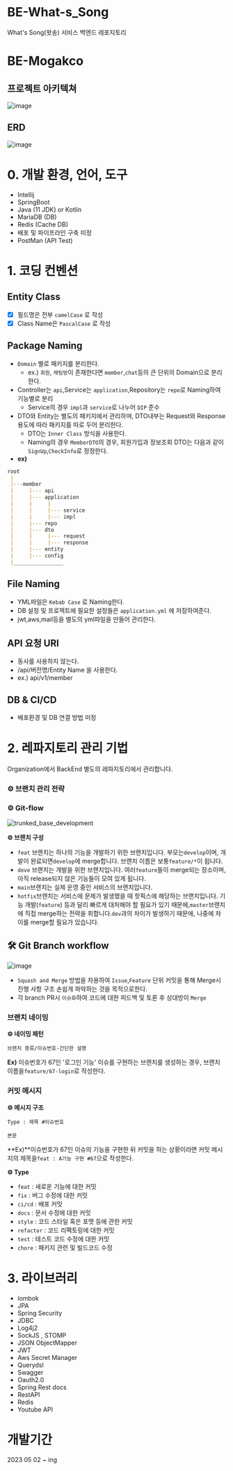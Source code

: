 # BE-What-s_Song
What's Song(왓송) 서비스 백엔드 레포지토리

# BE-Mogakco

## 프로젝트 아키텍쳐

![image](https://github.com/DY-WhatSong/BE-What_Song/assets/39437170/7b4ba815-c0b7-4ecd-92e3-8dfc8401af1b)

## ERD

![image](https://github.com/DY-WhatSong/BE-What_Song/assets/39437170/79e35ee2-6c24-449b-b007-02b979209e05)


# 0. 개발 환경, 언어, 도구

- Intellij
- SpringBoot
- Java (11 JDK) or Kotlin
- MariaDB (DB)
- Redis (Cache DB)
- 배포 및 파이프라인 구축 미정
- PostMan (API Test)

# 1. 코딩 컨벤션

## Entity Class

- [x] 필드명은 전부 `camelCase` 로 작성
- [x] Class Name은 `PascalCase` 로 작성

## Package Naming

- `Domain` 별로 패키지를 분리한다.
  - ex.) `회원`, `채팅방`이 존재한다면 `member`,`chat`등의 큰 단위의 Domain으로 분리한다.
- Controller는 `api`,Service는 `application`,Repository는 `repo`로 Naming하여 기능별로 분리
  - Service의 경우 `impl`과 `service`로 나누어 `DIP` 준수
- DTO와 Entity는 별도의 패키지에서 관리하며, DTO내부는 Request와 Response 용도에 따라 패키지를 따로 두어 분리한다.
  - DTO는 `Inner Class` 방식을 사용한다.
  - Naming의 경우 `MemberDTO`의 경우, 회원가입과 정보조회 DTO는 다음과 같이 `SignUp`,`CheckInfo`로 정정한다.
- **ex)**
```markdown
root
 |
 |---member
 |     |--- api
 |     |--- application
 |     |     |
 |     |     |--- service
 |     |     |--- impl
 |     |--- repo
 |     |--- dto
 |     |     |--- request
 |     |     |--- response
 |     |--- entity
 |     |--- config
 |________________

```
  
## File Naming

- YML파일은 `Kebab Case` 로 Naming한다.
- DB 설정 및  프로젝트에 필요한 설정들은 `application.yml` 에 저장하여준다.
- jwt,aws,mail등을 별도의 yml파일을 만들어 관리한다.

## API 요청 URl

- 동사를 사용하지 않는다.
- /api/버전명/Entity Name 을 사용한다.
- ex.) api/v1/member

## DB & CI/CD
- 배포환경 및 DB 연결 방법 미정

# 2. 레파지토리 관리 기법

Organization에서 BackEnd 별도의 레파지토리에서 관리합니다.

### **⚙️** 브랜치 관리 전략

### **⚙️ Git-flow**
![trunked_base_development](https://www.optimizely.com/contentassets/569ac3ee0b124da19a5ac9ea2e8b2b4d/trunk-based-development.png)

**⚙️ 브랜치 구성**
- `feat` 브랜치는 하나의 기능을 개발하기 위한 브랜치입니다. 부모는`develop`이며, 개발이 완료되면`develop`에 merge합니다. 브랜치 이름은 보통`feature/*`이 됩니다.
- `deve` 브랜치는 개발을 위한 브랜치입니다. 여러`feature`들이 merge되는 장소이며, 아직 release되지 않은 기능들이 모여 있게 됩니다.
- `main`브랜치는 실제 운영 중인 서비스의 브랜치입니다.
- `hotfix`브랜치는 서비스에 문제가 발생했을 때 핫픽스에 해당하는 브랜치입니다. 기능 개발(`feature`) 등과 달리 빠르게 대처해야 할 필요가 있기 때문에,`master`브랜치에 직접 merge하는 전략을 취합니다.`dev`과의 차이가 발생하기 때문에, 나중에 차이를 merge할 필요가 있습니다.

## 🛠 Git Branch workflow
![image](https://github.com/DY-WhatSong/BE-What_Song/assets/39437170/70a022bc-ff52-48cd-b8a5-994d6b2b15f6)

- `Squash and Merge` 방법을 차용하여 `Issue`,`Feature` 단위 커밋을 통해 Merge시 진행 사항 구조 손쉽게 파악하는 것을 목적으로한다.
- 각 branch PR시 `이슈화`하여 코드에 대한 피드백 및 토론 후 상대방이 `Merge`

### 브랜치 네이밍

**⚙️ 네이밍 패턴**

`브랜치 종류/이슈번호-간단한 설명`

**Ex)** 이슈번호가 67인 '로그인 기능' 이슈를 구현하는 브랜치를 생성하는 경우, 브랜치 이름을`feature/67-login`로 작성한다.

### 커밋 메시지

**⚙ 메시지 구조**

`Type : 제목 #이슈번호`

`본문`

**Ex)**이슈번호가 67인 이슈의 기능을 구현한 뒤 커밋을 하는 상황이라면 커밋 메시지의 제목을`feat : A기능 구현 #67`으로 작성한다.

**⚙ Type**

- `feat` : 새로운 기능에 대한 커밋
- `fix`	: 버그 수정에 대한 커밋
- `ci/cd` : 배포 커밋
- `docs` : 문서 수정에 대한 커밋
- `style` : 코드 스타일 혹은 포맷 등에 관한 커밋
- `refactor` : 코드 리팩토링에 대한 커밋
- `test` : 테스트 코드 수정에 대한 커밋
- `chore` : 패키지 관련 및 빌드코드 수정
# 3. 라이브러리

- lombok
- JPA
- Spring Security
- JDBC
- Log4j2
- SockJS , STOMP
- JSON ObjectMapper
- JWT
- Aws Secret Manager
- Querydsl
- Swagger
- Oauth2.0
- Spring Rest docs
- RestAPI
- Redis
- Youtube API

# 개발기간

2023 05 02 ~ ing

